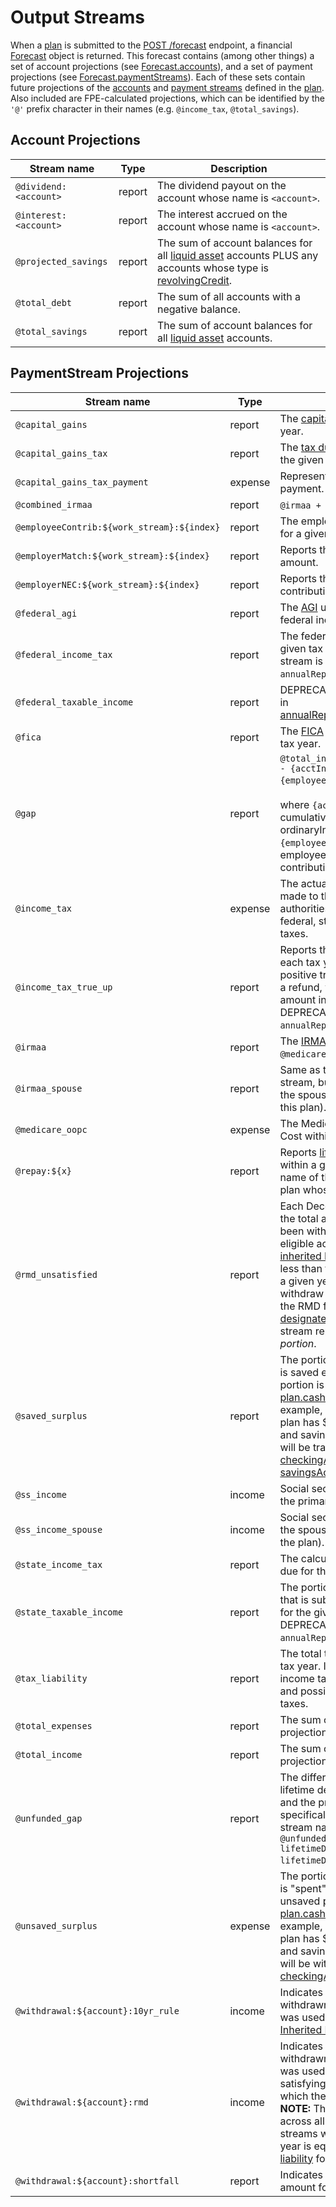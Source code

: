 # Output Streams

When a [plan](datatypes.md#plan) is submitted to the [POST /forecast](README.md#post-forecast) endpoint, a financial [Forecast](datatypes.md#forecast) object is returned.  This forecast contains (among other things) a set of account projections (see [Forecast.accounts](datatypes.md#forecast)), and a set of payment projections (see [Forecast.paymentStreams](datatypes.md#forecast)).  Each of these sets contain future projections of the [accounts](datatypes.md#account) and [payment streams](datatypes.md#paymentstream) defined in the [plan](datatypes.md#plan).  Also included are FPE-calculated projections, which can be identified by the `'@'` prefix character in their names (e.g. `@income_tax`, `@total_savings`).

## Account Projections

| Stream name | Type | Description |
| ----------- | ---- | ----------- |
| `@dividend:<account>` | report | The dividend payout on the account whose name is `<account>`. |
| `@interest:<account>` | report | The interest accrued on the account whose name is `<account>`. |
| `@projected_savings` | report | The sum of account balances for all [liquid asset](terms.md#liquid-asset) accounts PLUS any accounts whose type is [revolvingCredit](datatypes.md#accounttype). |
| `@total_debt` | report | The sum of all accounts with a negative balance. |
| `@total_savings` | report | The sum of account balances for all [liquid asset](terms.md#liquid-asset) accounts. |

## PaymentStream Projections

| Stream name | Type | Description |
| ----------- | ---- | ----------- |
| `@capital_gains` | report | The [capital gains](https://www.investopedia.com/articles/personal-finance/101515/comparing-longterm-vs-shortterm-capital-gain-tax-rates.asp) for the given tax year. |
| `@capital_gains_tax` | report | The [tax due on all capital gains](https://www.investopedia.com/terms/c/capital_gains_tax.asp) for the given tax year. |
| `@capital_gains_tax_payment` | expense | Represents a [capital gains tax](https://www.investopedia.com/terms/c/capital_gains_tax.asp) payment. |
| `@combined_irmaa` | report | `@irmaa + @irmaa_spouse`. |
| `@employeeContrib:${work_stream}:${index}` | report | The employee contribution amount for a given earned income stream. |
| `@employerMatch:${work_stream}:${index}` | report | Reports the employer match amount. |
| `@employerNEC:${work_stream}:${index}` | report | Reports the non-elective employer contributions (NEC's). |
| `@federal_agi` | report | The [AGI](https://www.investopedia.com/terms/a/agi.asp) used for calculating federal income taxes. |
| `@federal_income_tax` | report | The federal income tax due for the given tax year.  DEPRECATED: this stream is now in `annualReports.fedIncomeTaxDue`. |
| `@federal_taxable_income` | report | DEPRECATED. This stream is now in [annualReports.fedTaxableIncome](datatypes.md#annualreports). |
| `@fica` | report | The [FICA](https://www.investopedia.com/terms/f/fica.asp) amount due for the given tax year. |
| `@gap` | report | `@total_income - @total_expenses - {acctInterest} - {employeeILCs}`,<br/><br/>where `{acctInterest}` is the cumulative interest across all ordinaryIncome accounts, and `{employeeILCs}` is the cumulative employee income-linked contributions |
| `@income_tax` | expense | The actual income tax payments made to the federal and state tax authorities.  Income tax includes federal, state, FICA, and other taxes. |
| `@income_tax_true_up` | report | Reports the annual true-up for each tax year in the simulation.  A positive true-up amount indicates a refund, whereas a negative amount indicates tax owed.  DEPRECATED: this stream is now in `annualReports.incomeTaxTrueUp`. |
| `@irmaa` | report | The [IRMAA](https://www.medicareresources.org/medicare-eligibility-and-enrollment/what-is-the-income-related-monthly-adjusted-amount-irmaa/) portion of the total `@medicare_oopc` expense. |
| `@irmaa_spouse` | report | Same as the `@irmaa` payment stream, but applies exclusively to the spouse (if one is defined for this plan). |
| `@medicare_oopc` | expense | The Medicare Out-Of-Pocket-Cost within a given period. |
| `@repay:${x}` | report | Reports [lifetime debt](terms.md#lifetimedebt) repayment within a given period. `${x}` is the name of the first account in the plan whose type is [revolvingCredit](datatypes.md#accounttype). |
| `@rmd_unsatisfied` | report | Each December, FPE determines the total amount of money that has been withdrawn across RMD-eligible accounts (<u>except</u> for [inherited IRAs](inherited_ira.md)).  If this amount is less than the total [RMD liability](terms.md#rmd-liability) for a given year, FPE will explicitly withdraw the unsatisfied portion of the RMD from the plan's [designated checkingAccount](datatypes.md#cashflow).  This stream reports this <i>unsatisfied portion</i>. |
| `@saved_surplus` | report | The portion of [excess income](terms.md#excessincome) that is saved each month.  The saved portion is determined by [plan.cashFlow.savingRate](datatypes.md#cashflow). For example, if in a given month the plan has $1,000 of excess income, and savingRate = 0.75, then $250 will be transferred plan's [checkingAccount](datatypes.md#cashflow) into the plan's [savingsAccount](datatypes.md#cashflow). |
| `@ss_income` | income | Social security income stream for the primary member of the plan. |
| `@ss_income_spouse` | income | Social security income stream for the spouse (if one is defined for the plan). |
| `@state_income_tax` | report | The calculated state income tax due for the given tax year. |
| `@state_taxable_income` | report | The portion of the plan's income that is subject to state income tax for the given tax year. DEPRECATED: this stream is now in `annualReports.stateTaxableIncome`. |
| `@tax_liability` | report | The total tax liability for the given tax year.  Includes federal+state income tax, FICA, capital gains tax, and possibly other state-specific taxes. |
| `@total_expenses` | report | The sum of all PaymentStream projections of type `expense`. |
| `@total_income` | report | The sum of all PaymentStream projections of type `income`. |
| `@unfunded_gap` | report | The difference between the lifetime debt in the current period and the previous period.  More specifically, given the lifetime debt stream named `lifetimeDebt`, `@unfunded_gap[k] = min(0, lifetimeDebt[k] - lifetimeDebt[k-1])`. |
| `@unsaved_surplus` | expense | The portion of [excess income](terms.md#excessincome) that is "spent" each month.  The unsaved portion is determined by [plan.cashFlow.savingRate](datatypes.md#cashflow). For example, if in a given month the plan has $1,000 of excess income, and savingRate = 0.75, then $750 will be withdrawn from the plan's [checkingAccount](datatypes.md#cashflow). |
| `@withdrawal:${account}:10yr_rule` | income | Indicates the amount of money withdrawn from `${account}` that was used for satisfying the [Inherited IRA 10 Year Rule](inherited_ira.md). |
| `@withdrawal:${account}:rmd` | income | Indicates the amount of money withdrawn from `${account}` that was used for the purpose of satisfying RMDs for the year in which the payment occurred.  <br/><b>NOTE:</b> The sum of the values across all `@withdrawal:.*:rmd` streams within a given calendar year is equivalent to the total [RMD liability](terms.md#rmd-liability) for that year. |
| `@withdrawal:${account}:shortfall` | report | Indicates the [shortfall withdrawal](https://github.com/newretirement/fpe-api/blob/master/terms.md#shortfall-withdrawal) amount for the specified account. |